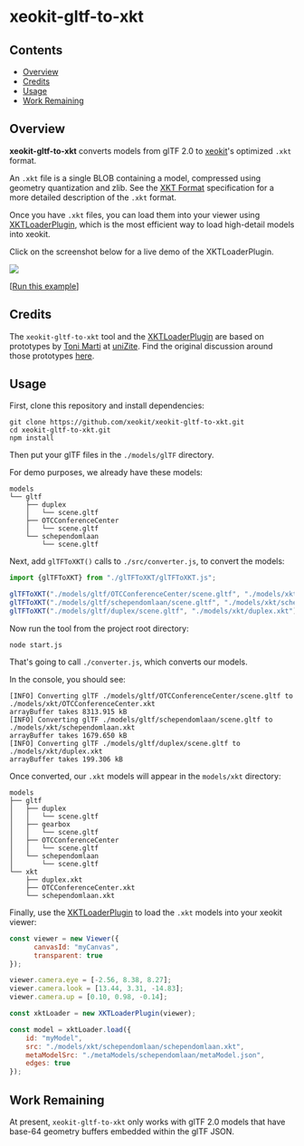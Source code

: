 # xeokit-gltf-to-xkt

## Contents
 - [Overview](#overview)
 - [Credits](#credits)
 - [Usage](#usage)
 - [Work Remaining](#work-remaining)
  
## Overview
**xeokit-gltf-to-xkt** converts models from glTF 2.0 to [xeokit](http://xeokit.io)'s optimized ````.xkt```` format.

An ````.xkt```` file is a single BLOB containing a model, compressed using geometry quantization and zlib. See the [XKT Format](https://github.com/xeokit/xeokit-sdk/wiki/XKT-Format) specification for a more detailed description of the ````.xkt```` format.


Once you have ````.xkt```` files, you can load them into your viewer using  [XKTLoaderPlugin](https://xeokit.github.io/xeokit-sdk/docs/class/src/plugins/XKTLoaderPlugin/XKTLoaderPlugin.js~XKTLoaderPlugin.html), which is the most 
efficient way to load high-detail models into xeokit.
 

Click on the screenshot below for a live demo of the XKTLoaderPlugin.

<a href="https://xeokit.github.io/xeokit-sdk/examples/#loading_XKT_OTCConferenceCenter"><img src="http://xeokit.io/img/docs/XKTLoaderPlugin/XKTLoaderPlugin.png"></a>
 
[[Run this example](https://xeokit.github.io/xeokit-sdk/examples/#loading_XKT_OTCConferenceCenter)]

## Credits

The ````xeokit-gltf-to-xkt```` tool and the  [XKTLoaderPlugin](https://xeokit.github.io/xeokit-sdk/docs/class/src/plugins/XKTLoaderPlugin/XKTLoaderPlugin.js~XKTLoaderPlugin.html) are based on prototypes by [Toni Marti](https://github.com/tmarti) at [uniZite](https://www.unizite.com/login). Find the original discussion around those prototypes [here](https://github.com/xeokit/xeokit-sdk/issues/48#).

## Usage

First, clone this repository and install dependencies:

````
git clone https://github.com/xeokit/xeokit-gltf-to-xkt.git
cd xeokit-gltf-to-xkt.git
npm install
````

Then put your glTF files in the ````./models/glTF```` directory. 

For demo purposes, we already have these models:

````
models
└── gltf
    ├── duplex
    │   └── scene.gltf
    ├── OTCConferenceCenter
    │   └── scene.gltf
    └── schependomlaan
        └── scene.gltf
````

Next, add ````glTFToXKT()```` calls to ````./src/converter.js````, to convert the models:


````javascript
import {glTFToXKT} from "./glTFToXKT/glTFToXKT.js";

glTFToXKT("./models/gltf/OTCConferenceCenter/scene.gltf", "./models/xkt/OTCConferenceCenter.xkt");
glTFToXKT("./models/gltf/schependomlaan/scene.gltf", "./models/xkt/schependomlaan.xkt");
glTFToXKT("./models/gltf/duplex/scene.gltf", "./models/xkt/duplex.xkt");
````

Now run the tool from the project root directory:

````
node start.js
````

That's going to call ````./converter.js````, which converts our models.

In the console, you should see:

````
[INFO] Converting glTF ./models/gltf/OTCConferenceCenter/scene.gltf to ./models/xkt/OTCConferenceCenter.xkt
arrayBuffer takes 8313.915 kB
[INFO] Converting glTF ./models/gltf/schependomlaan/scene.gltf to ./models/xkt/schependomlaan.xkt
arrayBuffer takes 1679.650 kB
[INFO] Converting glTF ./models/gltf/duplex/scene.gltf to ./models/xkt/duplex.xkt
arrayBuffer takes 199.306 kB
````

Once converted, our ````.xkt```` models will appear in the ````models/xkt```` directory:

````
models
├── gltf
│   ├── duplex
│   │   └── scene.gltf
│   ├── gearbox
│   │   └── scene.gltf
│   ├── OTCConferenceCenter
│   │   └── scene.gltf
│   └── schependomlaan
│       └── scene.gltf
└── xkt
    ├── duplex.xkt
    ├── OTCConferenceCenter.xkt
    └── schependomlaan.xkt

````

Finally, use the [XKTLoaderPlugin](https://xeokit.github.io/xeokit-sdk/docs/class/src/plugins/XKTLoaderPlugin/XKTLoaderPlugin.js~XKTLoaderPlugin.html) to load the ````.xkt```` models into your xeokit viewer:

````javascript
const viewer = new Viewer({
      canvasId: "myCanvas",
      transparent: true
});

viewer.camera.eye = [-2.56, 8.38, 8.27];
viewer.camera.look = [13.44, 3.31, -14.83];
viewer.camera.up = [0.10, 0.98, -0.14];

const xktLoader = new XKTLoaderPlugin(viewer);

const model = xktLoader.load({ 
    id: "myModel",
    src: "./models/xkt/schependomlaan/schependomlaan.xkt",
    metaModelSrc: "./metaModels/schependomlaan/metaModel.json",
    edges: true
});
````

## Work Remaining

At present, ````xeokit-gltf-to-xkt```` only works with glTF 2.0 models that have base-64 geometry buffers embedded within the glTF JSON.  
